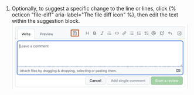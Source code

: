 1. Optionally, to suggest a specific change to the line or lines, click {% octicon "file-diff" aria-label="The file diff icon" %}, then edit the text within the suggestion block.
![Suggestion block](/assets/images/help/pull_requests/suggestion-block.png)
